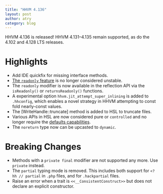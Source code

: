 ```yaml
---
title: "HHVM 4.136"
layout: post
author: atry
category: blog
---
```


HHVM 4.136 is released! HHVM 4.131&ndash;4.135 remain supported, as do the 4.102 and 4.128 LTS releases.

# Highlights

- Add IDE quickfix for missing interface methods.
- [The `readonly` feature](https://docs.hhvm.com/hack/readonly/introduction) is no longer considered unstable.
- The `readonly` modifier is now available in the reflection API via the `isReadonly()` or `returnsReadonly()` functions.
- A experimental option `hhvm.jit_attempt_super_inlining` is added to `.hhconfig`, which enables a novel strategy in HHVM attempting to const fold nearly-const
values.
- The [WriteHandle::truncate] method is added to HSL to truncate files.
- Various APIs in HSL are now considered pure or `controlled` and no longer require the [defaults capabilities](https://docs.hhvm.com/hack/contexts-and-capabilities/introduction).
- The `noreturn` type now can be upcasted to `dynamic`.

# Breaking Changes

- Methods with a `private final` modifier are not supported any more. Use `private` instead.
- The `partial` typing mode is removed. This includes both support for `<?hh // partial` in `.php` files, and for `.hackpartial` files.
- Raise an error when a trait is `<<__ConsistentConstruct>>` but does not declare an explicit constructor.
